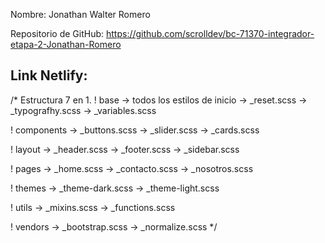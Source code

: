 Nombre: Jonathan Walter Romero

Repositorio de GitHub: https://github.com/scrolldev/bc-71370-integrador-etapa-2-Jonathan-Romero

Link Netlify: 
---------------------------------------------

/* Estructura 7 en 1.
! base -> todos los estilos de inicio
-> _reset.scss
-> _typografhy.scss
-> _variables.scss

! components
-> _buttons.scss
-> _slider.scss
-> _cards.scss

! layout
-> _header.scss
-> _footer.scss
-> _sidebar.scss

! pages
-> _home.scss
-> _contacto.scss
-> _nosotros.scss

! themes
-> _theme-dark.scss
-> _theme-light.scss

! utils
-> _mixins.scss
-> _functions.scss

! vendors
-> _bootstrap.scss
-> _normalize.scss
*/
